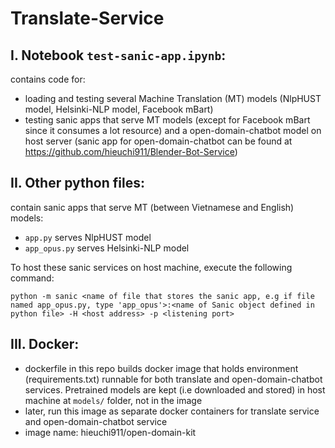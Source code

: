 # Translate-Service

## I. Notebook ```test-sanic-app.ipynb```:
contains code for:
- loading and testing several Machine Translation (MT) models (NlpHUST model, Helsinki-NLP model, Facebook mBart)
- testing sanic apps that serve MT models (except for Facebook mBart since it consumes a lot resource) and a open-domain-chatbot model on host server (sanic app for open-domain-chatbot can be found at https://github.com/hieuchi911/Blender-Bot-Service)

## II. Other python files:
contain sanic apps that serve MT (between Vietnamese and English) models:
- ```app.py``` serves NlpHUST model
- ```app_opus.py``` serves Helsinki-NLP model

To host these sanic services on host machine, execute the following command:

```python -m sanic <name of file that stores the sanic app, e.g if file named app_opus.py, type 'app_opus'>:<name of Sanic object defined in python file> -H <host address> -p <listening port>```

## III. Docker:
- dockerfile in this repo builds docker image that holds environment (requirements.txt) runnable for both translate and open-domain-chatbot services. Pretrained models are kept (i.e downloaded and stored) in host machine at ```models/``` folder, not in the image
- later, run this image as separate docker containers for translate service and open-domain-chatbot service
- image name: hieuchi911/open-domain-kit